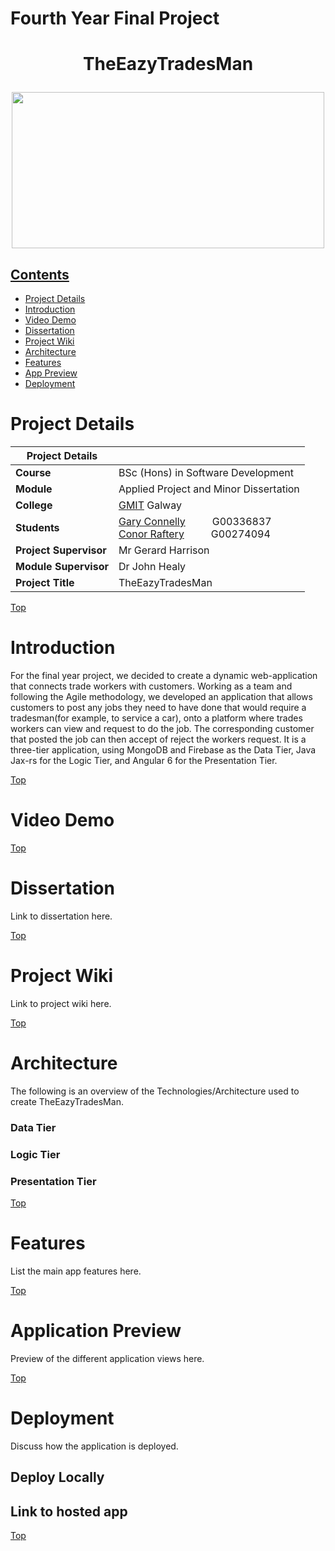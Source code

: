 # Fourth Year Final Project

# <p align="center">TheEazyTradesMan</p>


<p align="center"><img src="https://user-images.githubusercontent.com/22517451/56047175-c8cfe700-5d3c-11e9-8949-2da441a6ff44.PNG" width="500" height="250"></p>

## [Contents](#contents)
* [Project Details](#details)
* [Introduction](#intro)
* [Video Demo](#demo)
* [Dissertation](#dissertation)
* [Project Wiki](#wiki)
* [Architecture](#arc) 
* [Features](#features)
* [App Preview](#preview)
* [Deployment](#deploy)


# Project Details<a name = "details"></a>

| Project Details   |     |
| --- | --- |
| **Course** | BSc (Hons) in Software Development  |
| **Module** |  Applied Project and Minor Dissertation |
| **College** | [GMIT](http://www.gmit.ie/) Galway |
| **Students** | [Gary Connelly](https://www.linkedin.com/in/gary-connelly-555106170/)&nbsp;&nbsp;&nbsp;&nbsp;&nbsp;&nbsp;&nbsp;&nbsp;&nbsp; G00336837<br/>[Conor Raftery](https://www.linkedin.com/in/conor-raftery-090b88150/)&nbsp;&nbsp;&nbsp;&nbsp;&nbsp;&nbsp;&nbsp;&nbsp;&nbsp; G00274094 |
| **Project Supervisor** | Mr Gerard Harrison |
| **Module Supervisor** | Dr John Healy |
| **Project Title** | TheEazyTradesMan |

[Top](#contents) 
# Introduction<a name = "intro"></a>
For the final year project, we decided to create a dynamic web-application that connects trade workers with customers. Working as a team and following the Agile methodology, we developed an application that allows customers to post any jobs they need to have done that would require a tradesman(for example, to service a car), onto a platform where trades workers can view and request to do the job. The corresponding customer that posted the job can then accept of reject the workers request. It is a three-tier application, using MongoDB and Firebase as the Data Tier, Java Jax-rs for the Logic Tier, and Angular 6 for the Presentation Tier.

[Top](#contents)

# Video Demo<a name = "demo"></a>

[Top](#contents) 

# Dissertation<a name = "dissertation"></a>

Link to dissertation here.

[Top](#contents) 
# Project Wiki<a name = "wiki"></a>
Link to project wiki here.

[Top](#contents) 

# Architecture<a name = "arc"></a>
The following is an overview of the Technologies/Architecture used to create TheEazyTradesMan.   

### Data Tier
### Logic Tier
### Presentation Tier

[Top](#contents) 

# Features<a name = "features"></a>
List the main app features here.

[Top](#contents) 

# Application Preview<a name = "preview"></a>

Preview of the different application views here.

[Top](#contents) 

# Deployment<a name = "deploy"></a>
Discuss how the application is deployed.

## Deploy Locally
## Link to hosted app

[Top](#contents) 

